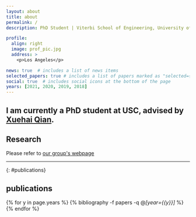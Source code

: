 ```yaml
---
layout: about
title: about
permalink: /
description: PhD Student | Viterbi School of Engineering, University of Southern California.

profile:
  align: right
  image: prof_pic.jpg
  address: >
    <p>Los Angeles</p>

news: true  # includes a list of news items
selected_papers: true # includes a list of papers marked as "selected={true}"
social: true  # includes social icons at the bottom of the page
years: [2021, 2020, 2019, 2018]
---
```


I am currently a PhD student at USC, advised by [Xuehai Qian](http://alchem.usc.edu/~xuehaiq/).
---

## __Research__
Please refer to [our group's webpage](http://alchem.usc.edu/portal/index.html)

---

{: #publications}
## __publications__

{% for y in page.years %}
  {% bibliography -f papers -q @*[year={{y}}]* %}
{% endfor %}
